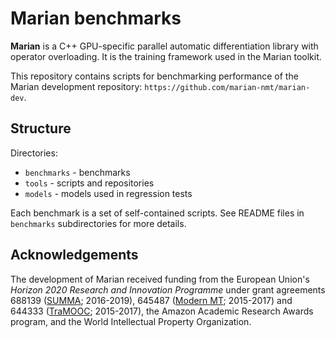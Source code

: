 Marian benchmarks
=================

**Marian** is a C++ GPU-specific parallel automatic differentiation library
with operator overloading. It is the training framework used in the Marian
toolkit.

This repository contains scripts for benchmarking performance of the Marian
development repository: `https://github.com/marian-nmt/marian-dev`.


## Structure

Directories:

* `benchmarks` - benchmarks
* `tools` - scripts and repositories
* `models` - models used in regression tests

Each benchmark is a set of self-contained scripts. See README files in
`benchmarks` subdirectories for more details.


## Acknowledgements

The development of Marian received funding from the European Union's
_Horizon 2020 Research and Innovation Programme_ under grant agreements
688139 ([SUMMA](http://www.summa-project.eu); 2016-2019),
645487 ([Modern MT](http://www.modernmt.eu); 2015-2017) and
644333 ([TraMOOC](http://tramooc.eu/); 2015-2017),
the Amazon Academic Research Awards program, and
the World Intellectual Property Organization.

